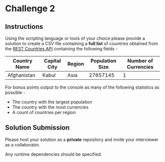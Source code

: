 # Challenge 2

## Instructions
Using the scripting language or tools of your choice please provide a solution to create a CSV file containing a **full list** of countries obtained from the [REST Countries API](https://restcountries.eu) containing the following fields -

| Country Name | Capital City | Region | Population Size | Number of Currencies |
| --- | --- | --- | --- | --- |
| Afghanistan | Kabul | Asia | 27657145 | 1 |

For bonus points output to the console as many of the following statistics as possible -
* The country with the largest population
* The country with the most currencies
* A count of countries per region

## Solution Submission

Please host your solution as a **private** repository and invite your interviewer as a collaborator.

Any runtime dependencies should be specified.